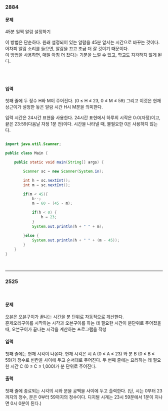 ### 2884

#### 문제

45분 일찍 알람 설정하기

이 방법은 단순하다. 원래 설정되어 있는 알람을 45분 앞서는 시간으로 바꾸는 것이다. <br/>
어차피 알람 소리를 들으면, 알람을 끄고 조금 더 잘 것이기 때문이다. <br/>
이 방법을 사용하면, 매일 아침 더 잤다는 기분을 느낄 수 있고, 학교도 지각하지 않게 된다. 

<br/><br/>

#### 입력

첫째 줄에 두 정수 H와 M이 주어진다. (0 ≤ H ≤ 23, 0 ≤ M ≤ 59) 그리고 이것은 현재 상근이가 설정한 놓은 알람 시간 H시 M분을 의미한다.

입력 시간은 24시간 표현을 사용한다. 24시간 표현에서 하루의 시작은 0:0(자정)이고, <br/>
끝은 23:59(다음날 자정 1분 전)이다. 시간을 나타낼 때, 불필요한 0은 사용하지 않는다.

```java

import java.util.Scanner;

public class Main {

    public static void main(String[] args) {

        Scanner sc = new Scanner(System.in);

        int h = sc.nextInt();
        int m = sc.nextInt();

        if(m < 45){
            h--;
            m = 60 - (45 - m);

            if(h < 0) {
                h = 23;
            }
            System.out.println(h + " " + m);

        }else {
            System.out.println(h + " " + (m - 45));
        }
    }
}

```

<br/>

---

### 2525

<br/>

#### 문제

오븐은 오븐구이가 끝나는 시간을 분 단위로 자동적으로 계산한다. <br/>
훈제오리구이를 시작하는 시각과 오븐구이를 하는 데 필요한 시간이 분단위로 주어졌을 때, 오븐구이가 끝나는 시각을 계산하는 프로그램을 작성


#### 입력

첫째 줄에는 현재 시각이 나온다. 현재 시각은 시 A (0 ≤ A ≤ 23) 와 분 B (0 ≤ B ≤ 59)가 정수로 빈칸을 사이에 두고 순서대로 주어진다. 
두 번째 줄에는 요리하는 데 필요한 시간 C (0 ≤ C ≤ 1,000)가 분 단위로 주어진다. <br/>


#### 출력

첫째 줄에 종료되는 시각의 시와 분을 공백을 사이에 두고 출력한다. (단, 시는 0부터 23까지의 정수, 분은 0부터 59까지의 정수이다. 디지털 시계는 23시 59분에서 1분이 지나면 0시 0분이 된다.)














